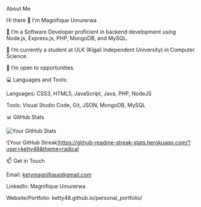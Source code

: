About Me

Hi there 👋 I'm Magnifique Umurerwa

🔭 I’m a Software Developer proficient in backend development using Node.js, Express.js, PHP, MongoDB, and MySQL.

🌱 I’m currently a student at ULK (Kigali Independent University) in Computer Science.

👯 I’m open to opportunities.

💻 Languages and Tools:

Languages: CSS3, HTML5, JavaScript, Java, PHP, NodeJS

Tools: Visual Studio Code, Git, JSON, MongoDB, MySQL

📊 GitHub Stats

![Your GitHub Stats](https://github-readme-stats.vercel.app/api?username=ketty48&show_icons=true&theme=radical)

![Your GitHub Streak]https://github-readme-streak-stats.herokuapp.com/?user=ketty48&theme=radical

📫 Get in Touch

Email: ketymagnifique@gmail.com

LinkedIn: Magnifique Umurerwa

Website/Portfolio: ketty48.github.io/personal_portfolio/
